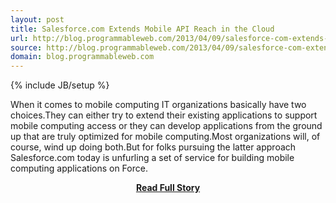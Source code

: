 ```yaml
---
layout: post
title: Salesforce.com Extends Mobile API Reach in the Cloud
url: http://blog.programmableweb.com/2013/04/09/salesforce-com-extends-mobile-api-reach-in-the-cloud/
source: http://blog.programmableweb.com/2013/04/09/salesforce-com-extends-mobile-api-reach-in-the-cloud/
domain: blog.programmableweb.com
---
```

{% include JB/setup %}<p>When it comes to mobile computing IT organizations basically have two choices.They can either try to extend their existing applications to support mobile computing access or they can develop applications from the ground up that are truly optimized for mobile computing.Most organizations will, of course, wind up doing both.But for folks pursuing the latter approach Salesforce.com today is unfurling a set of service for building mobile computing applications on Force.</p>
<center><p><a href="http://blog.programmableweb.com/2013/04/09/salesforce-com-extends-mobile-api-reach-in-the-cloud/" style='padding:25px; font-sze:18px; font-weight: bold;'>Read Full Story</a></p></center>

